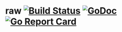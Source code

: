 raw [![Build Status](https://travis-ci.org/caser789/raw.svg?branch=master)](https://travis-ci.org/caser789/raw) 
[![GoDoc](https://godoc.org/github.com/caser789/raw?status.svg)](https://godoc.org/github.com/caser789/raw) 
[![Go Report Card](https://goreportcard.com/badge/github.com/caser789/raw)](https://goreportcard.com/report/github.com/caser789/raw)
=====
